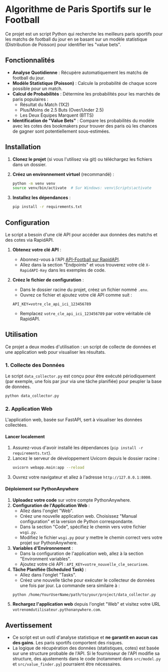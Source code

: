 # Algorithme de Paris Sportifs sur le Football

Ce projet est un script Python qui recherche les meilleurs paris sportifs pour les matchs de football du jour en se basant sur un modèle statistique (Distribution de Poisson) pour identifier les "value bets".

## Fonctionnalités

- **Analyse Quotidienne** : Récupère automatiquement les matchs de football du jour.
- **Modèle Statistique (Poisson)** : Calcule la probabilité de chaque score possible pour un match.
- **Calcul de Probabilités** : Détermine les probabilités pour les marchés de paris populaires :
    - Résultat du Match (1X2)
    - Plus/Moins de 2.5 Buts (Over/Under 2.5)
    - Les Deux Équipes Marquent (BTTS)
- **Identification de "Value Bets"** : Compare les probabilités du modèle avec les cotes des bookmakers pour trouver des paris où les chances de gagner sont potentiellement sous-estimées.

## Installation

1.  **Clonez le projet** (si vous l'utilisez via git) ou téléchargez les fichiers dans un dossier.

2.  **Créez un environnement virtuel** (recommandé) :
    ```bash
    python -m venv venv
    source venv/bin/activate  # Sur Windows: venv\Scripts\activate
    ```

3.  **Installez les dépendances** :
    ```bash
    pip install -r requirements.txt
    ```

## Configuration

Le script a besoin d'une clé API pour accéder aux données des matchs et des cotes via RapidAPI.

1.  **Obtenez votre clé API** :
    -   Abonnez-vous à l'API [API-Football sur RapidAPI](https://rapidapi.com/api-sports/api/api-football).
    -   Allez dans la section "Endpoints" et vous trouverez votre clé `X-RapidAPI-Key` dans les exemples de code.

2.  **Créez le fichier de configuration** :
    -   Dans le dossier racine du projet, créez un fichier nommé `.env`.
    -   Ouvrez ce fichier et ajoutez votre clé API comme suit :
    ```
    API_KEY=votre_cle_api_ici_123456789
    ```
    -   Remplacez `votre_cle_api_ici_123456789` par votre véritable clé RapidAPI.

## Utilisation

Ce projet a deux modes d'utilisation : un script de collecte de données et une application web pour visualiser les résultats.

### 1. Collecte des Données

Le script `data_collector.py` est conçu pour être exécuté périodiquement (par exemple, une fois par jour via une tâche planifiée) pour peupler la base de données.

```bash
python data_collector.py
```

### 2. Application Web

L'application web, basée sur FastAPI, sert à visualiser les données collectées.

#### Lancer localement

1.  Assurez-vous d'avoir installé les dépendances (`pip install -r requirements.txt`).
2.  Lancez le serveur de développement Uvicorn depuis le dossier racine :
    ```bash
    uvicorn webapp.main:app --reload
    ```
3.  Ouvrez votre navigateur et allez à l'adresse `http://127.0.0.1:8000`.

#### Déploiement sur PythonAnywhere

1.  **Uploadez votre code** sur votre compte PythonAnywhere.
2.  **Configuration de l'Application Web** :
    -   Allez dans l'onglet "Web".
    -   Créez une nouvelle application web. Choisissez "Manual configuration" et la version de Python correspondante.
    -   Dans la section "Code", spécifiez le chemin vers votre fichier `wsgi.py`.
    -   Modifiez le fichier `wsgi.py` pour y mettre le chemin correct vers votre projet sur PythonAnywhere.
3.  **Variables d'Environnement** :
    -   Dans la configuration de l'application web, allez à la section "Environment variables".
    -   Ajoutez votre clé API : `API_KEY=votre_nouvelle_cle_securisee`.
4.  **Tâche Planifiée (Scheduled Task)** :
    -   Allez dans l'onglet "Tasks".
    -   Créez une nouvelle tâche pour exécuter le collecteur de données une fois par jour. La commande sera similaire à :
      ```bash
      python /home/YourUserName/path/to/your/project/data_collector.py
      ```
5.  **Rechargez l'application web** depuis l'onglet "Web" et visitez votre URL `votrenomdutilisateur.pythonanywhere.com`.

## Avertissement

-   Ce script est un outil d'analyse statistique et **ne garantit en aucun cas des gains**. Les paris sportifs comportent des risques.
-   La logique de récupération des données (statistiques, cotes) est basée sur une structure probable de l'API. Si le fournisseur de l'API modifie sa structure, des ajustements dans le code (notamment dans `src/model.py` et `src/value_finder.py`) pourraient être nécessaires.

